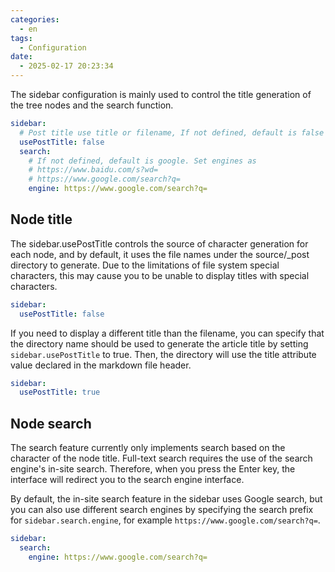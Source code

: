```yaml
---
categories:
  - en
tags:
  - Configuration
date:
  - 2025-02-17 20:23:34
---
```


The sidebar configuration is mainly used to control the title generation of the tree nodes and the search function.

``` yml
sidebar:
  # Post title use title or filename, If not defined, default is false (filename).
  usePostTitle: false
  search:
    # If not defined, default is google. Set engines as
    # https://www.baidu.com/s?wd=
    # https://www.google.com/search?q=
    engine: https://www.google.com/search?q=
```

## Node title
The sidebar.usePostTitle controls the source of character generation for each node, and by default, it uses the file names under the source/_post directory to generate. Due to the limitations of file system special characters, this may cause you to be unable to display titles with special characters.

``` yml
sidebar:
  usePostTitle: false
```

If you need to display a different title than the filename, you can specify that the directory name should be used to generate the article title by setting `sidebar.usePostTitle` to true. Then, the directory will use the title attribute value declared in the markdown file header.

``` yml
sidebar:
  usePostTitle: true
```

## Node search
The search feature currently only implements search based on the character of the node title. Full-text search requires the use of the search engine's in-site search. Therefore, when you press the Enter key, the interface will redirect you to the search engine interface.

By default, the in-site search feature in the sidebar uses Google search, but you can also use different search engines by specifying the search prefix for `sidebar.search.engine`, for example `https://www.google.com/search?q=`.

``` yml
sidebar:
  search:
    engine: https://www.google.com/search?q=
```